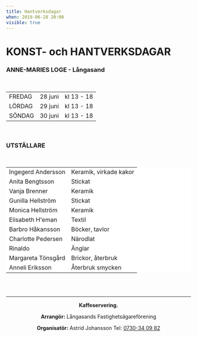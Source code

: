 ```yaml
---
title: Hantverksdagar
when: 2019-06-28 20:00 
visible: true
---
```

<h1>KONST- och HANTVERKSDAGAR</h1>
<h3>ANNE-MARIES LOGE - Långasand</h3>
&nbsp;
<table>
<tbody>
<tr>
<td>FREDAG</td>
<td>28 juni</td>
<td>kl 13 - 18</td>
</tr>
<tr>
<td>LÖRDAG</td>
<td>29 juni</td>
<td>kl 13 - 18</td>
</tr>
<tr>
<td>SÖNDAG</td>
<td>30 juni</td>
<td>kl 13 - 18</td>
</tr>
</tbody>
</table>
&nbsp;
<div class="left"></div>
<div class="left"></div>
<div class="left">
<h3>UTSTÄLLARE</h3>
&nbsp;
<table width="484" style="border-color: #ffffff;background-color: #ffffff">
<tbody>
<tr style="border-color: #ffffff;background-color: #ffffff">
<td>Ingegerd Andersson</td>
<td>Keramik, virkade kakor</td>
</tr>
<tr style="border-color: #ffffff;background-color: #ffffff">
<td><span>Anita Bengtsson</span></td>
<td><span>Stickat</span></td>
</tr>
<tr style="border-color: #ffffff;background-color: #ffffff">
<td><span>Vanja Brenner</span></td>
<td>Keramik</td>
</tr>
<tr style="border-color: #ffffff;background-color: #ffffff">
<td><span>Gunilla Hellström</span></td>
<td>Stickat</td>
</tr>
<tr style="border-color: #ffffff;background-color: #ffffff">
<td><span>Monica Hellström</span></td>
<td>Keramik</td>
</tr>
<tr style="border-color: #ffffff;background-color: #ffffff">
<td><span>Elisabeth H'eman</span></td>
<td>Textil</td>
</tr>
<tr style="border-color: #ffffff;background-color: #ffffff">
<td><span>Barbro Håkansson</span></td>
<td>Böcker, tavlor</td>
</tr>
<tr style="border-color: #ffffff;background-color: #ffffff">
<td><span>Charlotte Pedersen</span></td>
<td>Närodlat</td>
</tr>
<tr style="border-color: #ffffff;background-color: #ffffff">
<td><span>Rinaldo</span></td>
<td>Änglar</td>
</tr>
<tr style="border-color: #ffffff;background-color: #ffffff">
<td><span>Margareta Tönsgård</span></td>
<td>Brickor, återbruk</td>
</tr>
<tr style="border-color: #ffffff;background-color: #ffffff">
<td><span>Anneli Eriksson</span></td>
<td>Återbruk smycken</td>
</tr>
</tbody>
</table>
&nbsp;

</div>
&nbsp;

<hr />
<p class="infotext" style="text-align: center"><strong>Kaffeservering.</strong></p>
<p class="infotext" style="text-align: center"><strong>Arrangör:</strong>
Långasands Fastighetsägareförening</p>
<p class="infotext" style="text-align: center"><strong>Organisatör:</strong>
Astrid Johansson
Tel: <a href="tel:0730340982" target="_blank">0730-34 09 82</a></p>